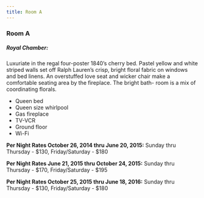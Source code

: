 ```yaml
---
title: Room A
---
```


### Room A

##### Royal Chamber:
Luxuriate in the regal four-poster 1840’s cherry bed. Pastel yellow and white striped walls set off Ralph Lauren’s crisp, bright floral fabric on windows and bed linens. An overstuffed love seat and wicker chair make a comfortable seating area by the fireplace. The bright bath- room is a mix of coordinating florals.
- Queen bed
- Queen size whirlpool
- Gas fireplace
- TV-VCR
- Ground floor
- Wi-Fi

**Per Night Rates October 26, 2014 thru June 20, 2015:**
Sunday thru Thursday - $130, Friday/Saturday - $180

**Per Night Rates June 21, 2015 thru October 24, 2015:**
Sunday thru Thursday - $170, Friday/Saturday - $195

**Per Night Rates October 25, 2015 thru June 18, 2016:**
Sunday thru Thursday - $130, Friday/Saturday - $180
